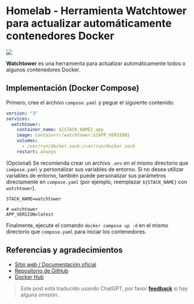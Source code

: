 # Homelab - Herramienta Watchtower para actualizar automáticamente contenedores Docker

![](https://img.wiki-power.com/d/wiki-media/img/202304092337531.png)

**Watchtower** es una herramienta para actualizar automáticamente todos o algunos contenedores Docker.

## Implementación (Docker Compose)

Primero, cree el archivo `compose.yaml` y pegue el siguiente contenido:

```yaml title="compose.yaml"
version: "3"
services:
  watchtower:
    container_name: ${STACK_NAME}_app
    image: containrrr/watchtower:${APP_VERSION}
    volumes:
      - /var/run/docker.sock:/var/run/docker.sock
    restart: always
```

(Opcional) Se recomienda crear un archivo `.env` en el mismo directorio que `compose.yaml` y personalizar sus variables de entorno. Si no desea utilizar variables de entorno, también puede personalizar sus parámetros directamente en `compose.yaml` (por ejemplo, reemplazar `${STACK_NAME}` con `watchtower`).

```dotenv title=".env"
STACK_NAME=watchtower

# watchtower
APP_VERSION=latest
```

Finalmente, ejecute el comando `docker compose up -d` en el mismo directorio que `compose.yaml` para iniciar los contenedores.

## Referencias y agradecimientos

- [Sitio web / Documentación oficial](https://containrrr.dev/watchtower)
- [Repositorio de GitHub](https://github.com/containrrr/watchtower/)
- [Docker Hub](https://hub.docker.com/r/containrrr/watchtower)

> Este post está traducido usando ChatGPT, por favor [**feedback**](https://github.com/linyuxuanlin/Wiki_MkDocs/issues/new) si hay alguna omisión.
